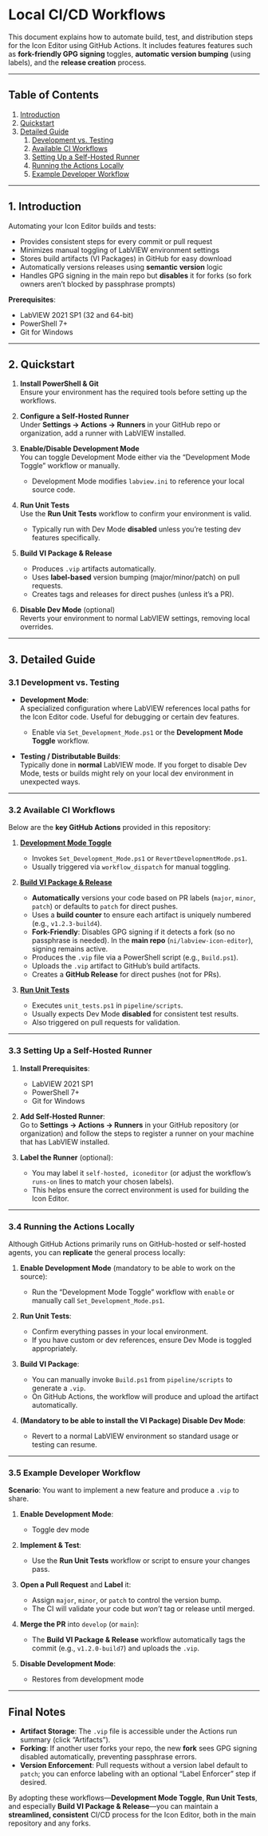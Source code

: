 # Local CI/CD Workflows

This document explains how to automate build, test, and distribution steps for the Icon Editor using GitHub Actions. It includes features features such as **fork-friendly GPG signing** toggles, **automatic version bumping** (using labels), and the **release creation** process.

---

## Table of Contents

1. [Introduction](#1-introduction)  
2. [Quickstart](#2-quickstart)  
3. [Detailed Guide](#3-detailed-guide)  
   1. [Development vs. Testing](#31-development-vs-testing)  
   2. [Available CI Workflows](#32-available-ci-workflows)  
   3. [Setting Up a Self-Hosted Runner](#33-setting-up-a-self-hosted-runner)  
   4. [Running the Actions Locally](#34-running-the-actions-locally)  
   5. [Example Developer Workflow](#35-example-developer-workflow)

---

## 1. Introduction

Automating your Icon Editor builds and tests:
- Provides consistent steps for every commit or pull request
- Minimizes manual toggling of LabVIEW environment settings
- Stores build artifacts (VI Packages) in GitHub for easy download
- Automatically versions releases using **semantic version** logic
- Handles GPG signing in the main repo but **disables** it for forks (so fork owners aren’t blocked by passphrase prompts)

**Prerequisites**:  
- LabVIEW 2021 SP1  (32 and 64-bit)
- PowerShell 7+  
- Git for Windows  

---

## 2. Quickstart

1. **Install PowerShell & Git**  
   Ensure your environment has the required tools before setting up the workflows.

2. **Configure a Self-Hosted Runner**  
   Under **Settings → Actions → Runners** in your GitHub repo or organization, add a runner with LabVIEW installed.

3. **Enable/Disable Development Mode**  
   You can toggle Development Mode either via the “Development Mode Toggle” workflow or manually.  
   - Development Mode modifies `labview.ini` to reference your local source code.

4. **Run Unit Tests**  
   Use the **Run Unit Tests** workflow to confirm your environment is valid.  
   - Typically run with Dev Mode **disabled** unless you’re testing dev features specifically.

5. **Build VI Package & Release**  
   - Produces `.vip` artifacts automatically.  
   - Uses **label-based** version bumping (major/minor/patch) on pull requests.  
   - Creates tags and releases for direct pushes (unless it’s a PR).

6. **Disable Dev Mode** (optional)  
   Reverts your environment to normal LabVIEW settings, removing local overrides.

---

## 3. Detailed Guide

### 3.1 Development vs. Testing

- **Development Mode**:  
  A specialized configuration where LabVIEW references local paths for the Icon Editor code. Useful for debugging or certain dev features.  
  - Enable via `Set_Development_Mode.ps1` or the **Development Mode Toggle** workflow.

- **Testing / Distributable Builds**:  
  Typically done in **normal** LabVIEW mode. If you forget to disable Dev Mode, tests or builds might rely on your local dev environment in unexpected ways.

---

### 3.2 Available CI Workflows

Below are the **key GitHub Actions** provided in this repository:

1. **[Development Mode Toggle](actions/development-mode-toggle.md)**  
   - Invokes `Set_Development_Mode.ps1` or `RevertDevelopmentMode.ps1`.  
   - Usually triggered via `workflow_dispatch` for manual toggling.

2. **[Build VI Package & Release](https://github.com/ni/labview-icon-editor/actions/workflows/build-vi-package.yml)**  
   - **Automatically** versions your code based on PR labels (`major`, `minor`, `patch`) or defaults to `patch` for direct pushes.  
   - Uses a **build counter** to ensure each artifact is uniquely numbered (e.g., `v1.2.3-build4`).  
   - **Fork-Friendly**: Disables GPG signing if it detects a fork (so no passphrase is needed). In the **main repo** (`ni/labview-icon-editor`), signing remains active.  
   - Produces the `.vip` file via a PowerShell script (e.g., `Build.ps1`).  
   - Uploads the `.vip` artifact to GitHub’s build artifacts.  
   - Creates a **GitHub Release** for direct pushes (not for PRs).

3. **[Run Unit Tests](https://github.com/ni/labview-icon-editor/actions/workflows/run-unit-tests.yml)**  
   - Executes `unit_tests.ps1` in `pipeline/scripts`.  
   - Usually expects Dev Mode **disabled** for consistent test results.  
   - Also triggered on pull requests for validation.

---

### 3.3 Setting Up a Self-Hosted Runner

1. **Install Prerequisites**:  
   - LabVIEW 2021 SP1  
   - PowerShell 7+  
   - Git for Windows

2. **Add Self-Hosted Runner**:  
   Go to **Settings → Actions → Runners** in your GitHub repository (or organization) and follow the steps to register a runner on your machine that has LabVIEW installed.

3. **Label the Runner** (optional):  
   - You may label it `self-hosted, iconeditor` (or adjust the workflow’s `runs-on` lines to match your chosen labels).  
   - This helps ensure the correct environment is used for building the Icon Editor.

---

### 3.4 Running the Actions Locally

Although GitHub Actions primarily runs on GitHub-hosted or self-hosted agents, you can **replicate** the general process locally:

1. **Enable Development Mode** (mandatory to be able to work on the source):  
   - Run the “Development Mode Toggle” workflow with `enable` or manually call `Set_Development_Mode.ps1`.

2. **Run Unit Tests**:  
   - Confirm everything passes in your local environment.  
   - If you have custom or dev references, ensure Dev Mode is toggled appropriately.

3. **Build VI Package**:  
   - You can manually invoke `Build.ps1` from `pipeline/scripts` to generate a `.vip`.  
   - On GitHub Actions, the workflow will produce and upload the artifact automatically.

4. **(Mandatory to be able to install the VI Package) Disable Dev Mode**:  
   - Revert to a normal LabVIEW environment so standard usage or testing can resume.

---

### 3.5 Example Developer Workflow

**Scenario**: You want to implement a new feature and produce a `.vip` to share.

1. **Enable Development Mode**:  
   - Toggle dev mode 

2. **Implement & Test**:  
   - Use the **Run Unit Tests** workflow or script to ensure your changes pass.

3. **Open a Pull Request** and **Label** it:  
   - Assign `major`, `minor`, or `patch` to control the version bump.  
   - The CI will validate your code but *won’t* tag or release until merged.

4. **Merge the PR** into `develop` (or `main`):  
   - The **Build VI Package & Release** workflow automatically tags the commit (e.g., `v1.2.0-build7`) and uploads the `.vip`.

5. **Disable Development Mode**:  
   - Restores from development mode

---

## Final Notes

- **Artifact Storage**: The `.vip` file is accessible under the Actions run summary (click “Artifacts”).
- **Forking**: If another user forks your repo, the new **fork** sees GPG signing disabled automatically, preventing passphrase errors.
- **Version Enforcement**: Pull requests without a version label default to `patch`; you can enforce labeling with an optional “Label Enforcer” step if desired.

By adopting these workflows—**Development Mode Toggle**, **Run Unit Tests**, and especially **Build VI Package & Release**—you can maintain a **streamlined, consistent** CI/CD process for the Icon Editor, both in the main repository and any forks.
